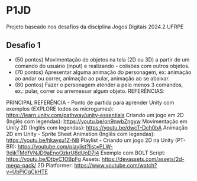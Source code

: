 # P1JD

Projeto baseado nos desafios da disciplina Jogos Digitais 2024.2 UFRPE

## Desafio 1

- (50 pontos) Movimentação de objetos na tela (2D ou 3D) a partir de um comando do usuário (input) e realizando - colisões com outros objetos.
- (70 pontos) Apresentar alguma animação do personagem, ex: animação ao andar ou correr, animação ao pular, animação ao se abaixar.
- (80 pontos) Fazer o personagem atender a pelo menos 3 comandos, ex.: pular, correr ou arremessar algum objeto.
REFERÊNCIAS:

PRINCIPAL REFERÊNCIA - Ponto de partida para aprender Unity com exemplos (EXPLORE todos os microgames): https://learn.unity.com/pathway/unity-essentials
Criando um jogo em 2D (Inglês com legendas): https://youtu.be/on9nwbZngyw
Movimentação em Unity 2D (Inglês com legendas): https://youtu.be/dwcT-Dch0bA
Animação 2D em Unity - Sprite Sheet Animation (Inglês com legendas): https://youtu.be/hkaysu1Z-N8
Playlist - Criando um jogo 2D na Unity (PT-BR): https://youtube.com/playlist?list=PLW-9djkTMdfVNJD9aEnoOzkrU8dUoD7j4
Exemplo com BOLT Script: https://youtu.be/DtbyC1OBpFg
Assets: https://devassets.com/assets/2d-mega-pack/
2D Platformer: https://www.youtube.com/watch?v=UbPiCgCkHTE